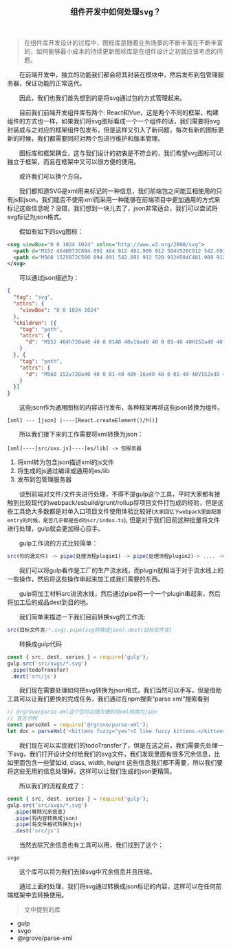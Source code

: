 ## <center>`组件开发中如何处理svg？`<center>

<br>

>在组件库开发设计的过程中，图标库是随着业务场景的不断丰富在不断丰富的，如何能够最小成本的持续更新图标库是在组件设计之初就应该考虑的问题。

&emsp;&emsp;在前端开发中，独立的功能我们都会将其封装在模块中，然后发布到包管理服务器，保证功能的正常迭代。



&emsp;&emsp;因此，我们也我们首先想到的是将svg通过包的方式管理起来。



&emsp;&emsp;目前我们前端开发组件库有两个: React和Vue，这是两个不同的框架，构建组件的方式也一样，如果我们将svg图标看成一个一个组件的话，我们需要将svg封装成与之对应的框架组件包发布，但是这样又引入了新问题，每次有新的图标更新的时候，我们都需要同时对两个包进行维护和版本管理。



&emsp;&emsp;图标库和框架耦合，这与我们设计的初衷是不符合的，我们希望svg图标可以独立于框架，而且在框架中又可以很方便的使用。



&emsp;&emsp;或许我们可以换个方向。

    

&emsp;&emsp;我们都知道SVG是xml用来标记的一种信息，我们前端包之间能互相使用的只有js和json，我们能否不使用xml而采用一种能够在前端项目中更加通用的方式来标记这些信息呢？没错，我们想到一块儿去了，json非常适合，我们可以尝试将svg标记为json格式。

&emsp;&emsp;假如有如下的svg图标：
```svg
<svg viewBox="0 0 1024 1024" xmlns="http://www.w3.org/2000/svg">
  <path d="M152 464H872C894.091 464 912 481.909 912 504V520C912 542.091 894.091 560 872 560H152C129.909 560 112 542.091 112 520V504C112 481.909 129.909 464 152 464Z"/>
  <path d="M560 152V872C560 894.091 542.091 912 520 912H504C481.909 912 464 894.091 464 872V152C464 129.909 481.909 112 504 112H520C542.091 112 560 129.909 560 152Z"/>
</svg>
```
&emsp;&emsp;可以通过json描述为：

```json
{
  "tag": "svg",
  "attrs": {
    "viewBox": "0 0 1024 1024"
  },
  "children": [{
    "tag": "path",
    "attrs": {
      "d": "M152 464h720a40 40 0 0140 40v16a40 40 0 01-40 40H152a40 40 0 01-40-40v-16a40 40 0 0140-40z"
    }
  }, {
    "tag": "path",
    "attrs": {
      "d": "M560 152v720a40 40 0 01-40 40h-16a40 40 0 01-40-40V152a40 40 0 0140-40h16a40 40 0 0140 40z"
    }
  }]
}
```

&emsp;&emsp;这些json作为通用图标的内容进行发布，各种框架再将这些json转换为组件。
```
[xml] --- [json] |----[React.createElement()/h()]
```
 &emsp;&emsp;所以我们接下来的工作需要将xml转换为json：

 ```
 [xml]----[src/xxx.js]----[es/lib] -> 包服务器
 ```

1. 将xml转为包含json描述xml的js文件
2. 将生成的js通过编译成通用的es/lib
3. 发布到包管理服务器

&emsp;&emsp;谈到前端对文件/文件夹进行处理，不得不提gulp这个工具，平时大家都有接触到比较现代的webpack/esbuild/grunt/rollup将项目文件打包成的经验，但是这些工具绝大多数都是对单入口项目文件使用体验比较好(`大家回忆下webpack里面配置entry的时候，是否几乎都是些d的scr/index.ts`),  但是对于我们目前这种批量将文件进行处理，gulp就会更加得心应手。

&emsp;&emsp;gulp工作流的方式比较简单：

```javascript
src(你的源文件) -> pipe(处理流程plugin1) -> pipe(处理流程plugin2)-> .... -> dest(你的目标文件)
```

&emsp;&emsp;我们可以将gulp看作是工厂的生产流水线，而plugin就相当于对于流水线上的一些操作，然后将这些操作串起来加工成我们需要的东西。

&emsp;&emsp;gulp将加工材料src进流水线，然后通过pipe将一个一个plugin串起来，然后将加工后的成品dest到目的地。

&emsp;&emsp;我们简单来描述一下我们目前转换svg的工作流:
```javascript
src(目标文件夹/*.svg).pipe(svg转换成json).dest(目标文件夹)
```
 
&emsp;&emsp;转换成gulp代码

 ```javascript
 const { src, dest, series } = require('gulp');
gulp.src('src/svgs/*.svg')
  .pipe(todoTransfer)
  .dest('src/js')
 ```

&emsp;&emsp;我们现在需要处理如何把svg转换为json格式，我们当然可以手写，但是借助工具可以让我们更快的完成任务，我们通过在npm搜索“parse xml”搜索看到

```javascript
// @rgrove/parse-xml这个包可以很方便的将xml转换为json
// 官方示例
const parseXml = require('@rgrove/parse-xml');
let doc = parseXml('<kittens fuzzy="yes">I like fuzzy kittens.</kittens>');
```

&emsp;&emsp;我们现在可以实现我们的todoTransfer了，但是在这之前，我们需要先处理一下svg，我们打开设计交付给我们的svg文件，我们发现里面有很多冗余信息，比如里面包含一些譬如id, class, width, height 这些信息我们都不需要，所以我们要将这些无用的信息处理掉，这样可以让我们生成的json更精简。

&emsp;&emsp;所以我们的流程变成了：

```javascript
const { src, dest, series } = require('gulp');
gulp.src('src/svgs/*.svg')
  .pipe(移除冗余信息)
  .pipe(将内容转换成json)
  .pipe(将文件格式转换为js)
  .dest('src/js')
```

&emsp;&emsp;当然去除冗余信息也有工具可以用，我们找到了这个：
```
svgo
```
&emsp;&emsp;这个库可以将为我们去掉svg中冗余信息并且压缩。

&emsp;&emsp;通过上面的处理，我们将svg通过转换成json标记的内容，这样可以在任何前端框架中去转换使用。


> 文中提到的库
- gulp
- svgo
- @rgrove/parse-xml
